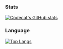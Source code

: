 ### Stats
[![Codecat's GitHub stats](https://github-readme-stats.vercel.app/api?username=CodeCat-maker)](https://github.com/anuraghazra/github-readme-stats)

### Language
[![Top Langs](https://github-readme-stats.vercel.app/api/top-langs/?username=CodeCat-maker)](https://github.com/anuraghazra/github-readme-stats)
<!---
CodeCat-maker/CodeCat-maker is a ✨ special ✨ repository because its `README.md` (this file) appears on your GitHub profile.
You can click the Preview link to take a look at your changes.
--->
